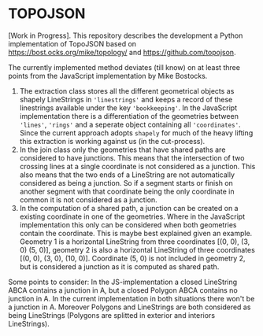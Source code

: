 # TOPOJSON

[Work in Progress]. This repository describes the development a Python implementation of TopoJSON based on https://bost.ocks.org/mike/topology/ and https://github.com/topojson.

The currently implemented method deviates (till know) on at least three points from the JavaScript implementation by Mike Bostocks.
1. The extraction class stores all the different geometrical objects as shapely LineStrings in `'linestrings'` and keeps a record of these linestrings available under the key `'bookkeeping'`. In the JavaScript implementation there is a differentiation of the geometries between `'lines'`, `'rings'` and a seperate object containing all `'coordinates'`. Since the current approach adopts `shapely` for much of the heavy lifting this extraction is working against us (in the cut-process).
2. In the join class only the geometries that have shared paths are considered to have junctions. This means that the intersection of two crossing lines at a single coordinate is not considered as a junction. This also means that the two ends of a LineString are not automatically considered as being a junction. So if a segment starts or finish on another segment with that coordinate being the only coordinate in common it is not considered as a junction.
3. In the computation of a shared path, a junction can be created on a existing coordinate in one of the geometries. Where in the JavaScript implementation this only can be considered when both geometries contain the coordinate. This is maybe best explained given an example. Geometry 1 is a horizontal LineString from three coordinates [(0, 0), (3, 0) (5, 0)], geometry 2 is also a horizontal LineString of three coordinates [(0, 0), (3, 0), (10, 0)]. Coordinate (5, 0) is not included in geometry 2, but is considered a junction as it is computed as shared path.

Some points to consider:
In the JS-implementation a closed LineString ABCA contains a junction in A, but a closed Polygon ABCA contains no junction in A. In the current implementation in both situations there won't be a junction in A. Moreover Polygons and LineStrings are both considered as being LineStrings (Polygons are splitted in exterior and interiors LineStrings).